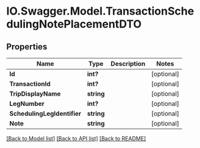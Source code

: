 # IO.Swagger.Model.TransactionSchedulingNotePlacementDTO
## Properties

Name | Type | Description | Notes
------------ | ------------- | ------------- | -------------
**Id** | **int?** |  | [optional] 
**TransactionId** | **int?** |  | [optional] 
**TripDisplayName** | **string** |  | [optional] 
**LegNumber** | **int?** |  | [optional] 
**SchedulingLegIdentifier** | **string** |  | [optional] 
**Note** | **string** |  | [optional] 

[[Back to Model list]](../README.md#documentation-for-models) [[Back to API list]](../README.md#documentation-for-api-endpoints) [[Back to README]](../README.md)

